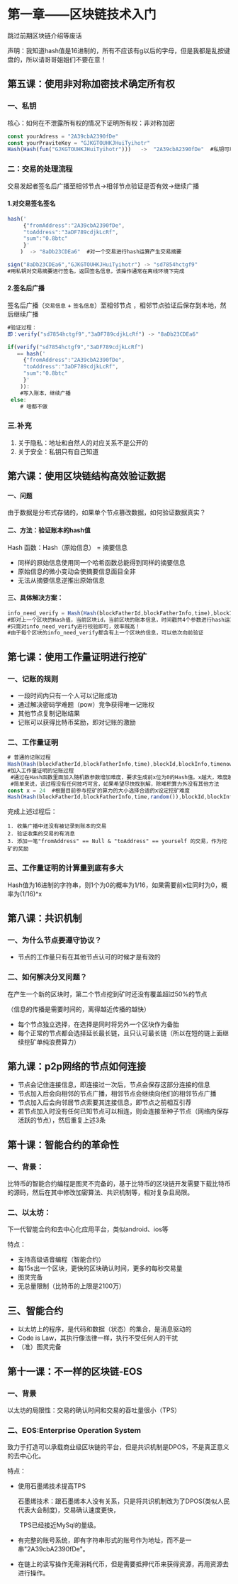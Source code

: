 # 第一章——区块链技术入门

跳过前期区块链介绍等废话

声明：我知道hash值是16进制的，所有不应该有g以后的字母，但是我都是乱按键盘的，所以请哥哥姐姐们不要在意！

## 第五课：使用非对称加密技术确定所有权

### 一、私钥

核心：如何在不泄露所有权的情况下证明所有权：非对称加密

```js
const yourAdress = "2A39cbA2390fDe"
const yourPraviteKey = "GJKGTOUHKJHuiTyihotr"
Hash(Hash(fun("GJKGTOUHKJHuiTyihotr")))   ->  "2A39cbA2390fDe"  #私钥可以推地址，而地址不能推私钥
```

### 二：交易的处理流程

交易发起者签名后广播至相邻节点→相邻节点验证是否有效→继续广播

#### 1.对交易签名签名

```js
hash('
     {"fromAddress":"2A39cbA2390fDe",
     "toAddress":"3aDF789cdjkLcRf",
     "sum":"0.8btc"
     }'
    )  -> "8aDb23CDEa6"  #对一个交易进行hash运算产生交易摘要

sign("8aDb23CDEa6","GJKGTOUHKJHuiTyihotr") -> "sd7854hctgf9" 
#用私钥对交易摘要进行签名，返回签名信息，该操作通常在离线环境下完成
```

#### 2.签名后广播

签名后广播（`交易信息` + `签名信息`）至相邻节点 ，相邻节点验证后保存到本地，然后继续广播

```js
#验证过程：
即：verify("sd7854hctgf9","3aDF789cdjkLcRf") -> "8aDb23CDEa6"

if(verify("sd7854hctgf9","3aDF789cdjkLcRf")
   == hash('
     {"fromAddress":"2A39cbA2390fDe",
     "toAddress":"3aDF789cdjkLcRf",
     "sum":"0.8btc"
     }'
    )):
	#写入账本，继续广播
 else:
 	# 啥都不做
```

### 三.补充

1. 关于隐私：地址和自然人的对应关系不是公开的
2. 关于安全：私钥只有自己知道

##  第六课：使用区块链结构高效验证数据

#### 一、问题

由于数据是分布式存储的，如果单个节点篡改数据，如何验证数据真实？

#### 二、方法：验证账本的hash值

Hash 函数：Hash（原始信息） =  摘要信息

- 同样的原始信息使用同一个哈希函数总能得到同样的摘要信息	
- 原始信息的微小变动会使摘要信息面目全非
- 无法从摘要信息逆推出原始信息

#### 三、具体解决方案：

```js
info_need_verify = Hash(Hash(blockFatherId,blockFatherInfo,time),blockId,blockInfo,timenow) = "7875Agc"
#即对上一个区块的Hash值，当前区块id，当前区块的账本信息，时间戳共4个参数进行hash运算得到hash值
#只需对info_need_verify进行校验即可，效率贼高！
#由于每个区块的info_need_verify都含有上一个区块的信息，可以依次向前验证
```



## 第七课：使用工作量证明进行挖矿

### 一、记账的规则

- 一段时间内只有一个人可以记账成功
- 通过解决密码学难题（pow）竞争获得唯一记账权
- 其他节点复制记账结果
- 记账可以获得比特币奖励，即对记账的激励

### 二、工作量证明

``` js
# 普通的记账过程
Hash(Hash(blockFatherId,blockFatherInfo,time),blockId,blockInfo,timenow) = "7875Agc"
#加入工作量证明的记账过程
 #通过在Hash函数里面加入随机数参数增加难度，要求生成前x位为0的Hash值。x越大，难度越高。
 #简单来说，该过程没有任何技巧可言，如果希望尽快找到解，除堆积算力外没有其他方法
const x = 24  #根据目前参与挖矿的算力的大小选择合适的x设定挖矿难度
Hash(Hash(blockFatherId,blockFatherInfo,time,random()),blockId,blockInfo,timenow,random()) = "0" * x +"495CD6FH"
```

完成上述过程后：

 	1. 收集广播中还没有被记录到账本的交易
 	2. 验证收集的交易的有消息
 	3. 添加一笔"fromAddress" == Null & "toAddress" == yourself 的交易，作为挖矿的奖励

### 三、工作量证明的计算量到底有多大

Hash值为16进制的字符串，则1个为0的概率为1/16，如果需要前x位同时为0，概率为(1/16)^x

## 第八课：共识机制

### 一、为什么节点要遵守协议？

- 节点的工作量只有在其他节点认可的时候才是有效的

### 二、如何解决分叉问题？

在产生一个新的区块时，第二个节点挖到矿时还没有覆盖超过50%的节点

（信息的传播是需要时间的，离得越近传播的越快）

- 每个节点独立选择，在选择是同时将另外一个区块作为备胎
- 每个正常的节点都会选择延长最长链，且只认可最长链（所以在短的链上面继续挖矿单纯浪费算力）

## 第九课：p2p网络的节点如何连接

- 节点会记住连接信息，即连接过一次后，节点会保存这部分连接的信息
- 节点加入后会向相邻的节点广播，相邻节点会继续向他们的相邻节点广播
- 节点加入后会向邻居节点索要其连接信息，即节点之前相互引荐
- 若节点加入时没有任何已知节点可以相连，则会连接至种子节点（网络内保存活跃的节点），然后重复上述3条



## 第十课：智能合约的革命性

### 一、背景：

比特币的智能合约编程是图灵不完备的，基于比特币的区块链开发需要下载比特币的源码，然后在其中修改加密算法、共识机制等，相对复杂且局限。

### 二、以太坊：

下一代智能合约和去中心化应用平台，类似android、ios等

特点：

- 支持高级语音编程（智能合约）
- 每15s出一个区块，更快的区块确认时间，更多的每秒交易量
- 图灵完备
- 无总量限制（比特币的上限是2100万）

## 三、智能合约

- 以太坊上的程序，是代码和数据（状态）的集合，是消息驱动的
- Code is Law，其执行像法律一样，执行不受任何人的干扰
- （准）图灵完备

## 第十一课：不一样的区块链-EOS

### 一、背景

以太坊的局限性：交易的确认时间和交易的吞吐量很小（TPS）

### 二、EOS:Enterprise Operation System

致力于打造可以承载商业级区块链的平台，但是共识机制是DPOS，不是真正意义的去中心化。

特点：

- 使用石墨烯技术提高TPS

  石墨烯技术：跟石墨烯本人没有关系，只是将共识机制改为了DPOS(类似人民代表大会制度)，交易确认速度更快，

  ​			    TPS已经接近MySql的量级。

- 有完整的账号系统，即有字符串形式的账号作为地址，而不是一串"2A39cbA2390fDe"。

- 在链上的读写操作无需消耗代币，但是需要抵押代币来获得资源，再用资源去进行操作。
